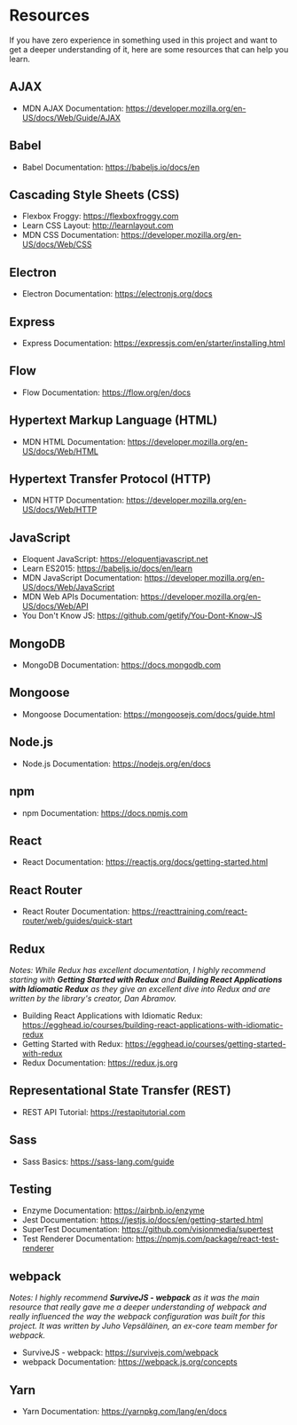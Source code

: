 # Resources
If you have zero experience in something used in this project and want to get a deeper understanding of it, here are some resources that can help you learn.

## AJAX
* MDN AJAX Documentation: https://developer.mozilla.org/en-US/docs/Web/Guide/AJAX

## Babel
* Babel Documentation: https://babeljs.io/docs/en

## Cascading Style Sheets (CSS)
* Flexbox Froggy: https://flexboxfroggy.com
* Learn CSS Layout: http://learnlayout.com
* MDN CSS Documentation: https://developer.mozilla.org/en-US/docs/Web/CSS

## Electron
* Electron Documentation: https://electronjs.org/docs

## Express
* Express Documentation: https://expressjs.com/en/starter/installing.html

## Flow
* Flow Documentation: https://flow.org/en/docs

## Hypertext Markup Language (HTML)
* MDN HTML Documentation: https://developer.mozilla.org/en-US/docs/Web/HTML

## Hypertext Transfer Protocol (HTTP)
* MDN HTTP Documentation: https://developer.mozilla.org/en-US/docs/Web/HTTP

## JavaScript
* Eloquent JavaScript: https://eloquentjavascript.net
* Learn ES2015: https://babeljs.io/docs/en/learn
* MDN JavaScript Documentation: https://developer.mozilla.org/en-US/docs/Web/JavaScript
* MDN Web APIs Documentation: https://developer.mozilla.org/en-US/docs/Web/API
* You Don't Know JS: https://github.com/getify/You-Dont-Know-JS

## MongoDB
* MongoDB Documentation: https://docs.mongodb.com

## Mongoose
* Mongoose Documentation: https://mongoosejs.com/docs/guide.html

## Node.js
* Node.js Documentation: https://nodejs.org/en/docs

## npm
* npm Documentation: https://docs.npmjs.com

## React
* React Documentation: https://reactjs.org/docs/getting-started.html

## React Router
* React Router Documentation: https://reacttraining.com/react-router/web/guides/quick-start

## Redux
*Notes: While Redux has excellent documentation, I highly recommend starting with **Getting Started with Redux** and **Building React Applications with Idiomatic Redux** as they give an excellent dive into Redux and are written by the library's creator, Dan Abramov.*
* Building React Applications with Idiomatic Redux: https://egghead.io/courses/building-react-applications-with-idiomatic-redux
* Getting Started with Redux: https://egghead.io/courses/getting-started-with-redux
* Redux Documentation: https://redux.js.org

## Representational State Transfer (REST)
* REST API Tutorial: https://restapitutorial.com

## Sass
* Sass Basics: https://sass-lang.com/guide

## Testing
* Enzyme Documentation: https://airbnb.io/enzyme
* Jest Documentation: https://jestjs.io/docs/en/getting-started.html
* SuperTest Documentation: https://github.com/visionmedia/supertest
* Test Renderer Documentation: https://npmjs.com/package/react-test-renderer

## webpack
*Notes: I highly recommend **SurviveJS - webpack** as it was the main resource that really gave me a deeper understanding of webpack and really influenced the way the webpack configuration was built for this project. It was written by Juho Vepsäläinen, an ex-core team member for webpack.*
* SurviveJS - webpack: https://survivejs.com/webpack
* webpack Documentation: https://webpack.js.org/concepts

## Yarn
* Yarn Documentation: https://yarnpkg.com/lang/en/docs